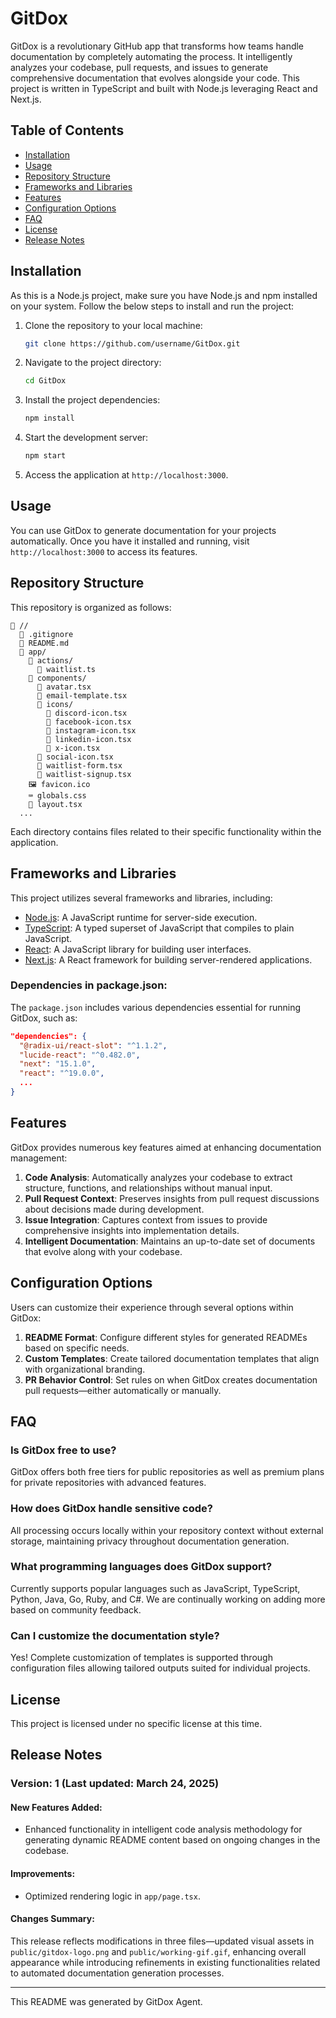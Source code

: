 # GitDox

GitDox is a revolutionary GitHub app that transforms how teams handle documentation by completely automating the process. It intelligently analyzes your codebase, pull requests, and issues to generate comprehensive documentation that evolves alongside your code. This project is written in TypeScript and built with Node.js leveraging React and Next.js.

## Table of Contents

- [Installation](#installation)
- [Usage](#usage)
- [Repository Structure](#repository-structure)
- [Frameworks and Libraries](#frameworks-and-libraries)
- [Features](#features)
- [Configuration Options](#configuration-options)
- [FAQ](#faq)
- [License](#license)
- [Release Notes](#release-notes)

## Installation

As this is a Node.js project, make sure you have Node.js and npm installed on your system. Follow the below steps to install and run the project:

1. Clone the repository to your local machine:

    ```bash
    git clone https://github.com/username/GitDox.git
    ```

2. Navigate to the project directory:

    ```bash
    cd GitDox
    ```

3. Install the project dependencies:

    ```bash
    npm install
    ```

4. Start the development server:

    ```bash
    npm start
    ```

5. Access the application at `http://localhost:3000`.

## Usage

You can use GitDox to generate documentation for your projects automatically. Once you have it installed and running, visit `http://localhost:3000` to access its features.

## Repository Structure

This repository is organized as follows:

```
📁 //
  📄 .gitignore 
  📄 README.md 
  📁 app/
    📁 actions/
      📄 waitlist.ts 
    📁 components/
      📄 avatar.tsx 
      📄 email-template.tsx 
      📁 icons/
        📄 discord-icon.tsx 
        📄 facebook-icon.tsx 
        📄 instagram-icon.tsx 
        📄 linkedin-icon.tsx 
        📄 x-icon.tsx 
      📄 social-icon.tsx 
      📝 waitlist-form.tsx 
      📝 waitlist-signup.tsx 
    🖼 favicon.ico  
    ⌨ globals.css  
    📝 layout.tsx  
  ...
```

Each directory contains files related to their specific functionality within the application.

## Frameworks and Libraries

This project utilizes several frameworks and libraries, including:

- [Node.js](https://nodejs.org/): A JavaScript runtime for server-side execution.
- [TypeScript](https://www.typescriptlang.org/): A typed superset of JavaScript that compiles to plain JavaScript.
- [React](https://reactjs.org/): A JavaScript library for building user interfaces.
- [Next.js](https://nextjs.org/): A React framework for building server-rendered applications.
  
### Dependencies in package.json:
The `package.json` includes various dependencies essential for running GitDox, such as:
```json
"dependencies": {
  "@radix-ui/react-slot": "^1.1.2",
  "lucide-react": "^0.482.0",
  "next": "15.1.0",
  "react": "^19.0.0",
  ...
}
```

## Features

GitDox provides numerous key features aimed at enhancing documentation management:

1. **Code Analysis**: Automatically analyzes your codebase to extract structure, functions, and relationships without manual input.
2. **Pull Request Context**: Preserves insights from pull request discussions about decisions made during development.
3. **Issue Integration**: Captures context from issues to provide comprehensive insights into implementation details.
4. **Intelligent Documentation**: Maintains an up-to-date set of documents that evolve along with your codebase.

## Configuration Options

Users can customize their experience through several options within GitDox:
  
1. **README Format**: Configure different styles for generated READMEs based on specific needs.
2. **Custom Templates**: Create tailored documentation templates that align with organizational branding.
3. **PR Behavior Control**: Set rules on when GitDox creates documentation pull requests—either automatically or manually.

## FAQ

### Is GitDox free to use?
GitDox offers both free tiers for public repositories as well as premium plans for private repositories with advanced features.

### How does GitDox handle sensitive code?
All processing occurs locally within your repository context without external storage, maintaining privacy throughout documentation generation.

### What programming languages does GitDox support?
Currently supports popular languages such as JavaScript, TypeScript, Python, Java, Go, Ruby, and C#. We are continually working on adding more based on community feedback.

### Can I customize the documentation style?
Yes! Complete customization of templates is supported through configuration files allowing tailored outputs suited for individual projects.

## License

This project is licensed under no specific license at this time.

## Release Notes

### Version: 1 (Last updated: March 24, 2025)

#### New Features Added:
- Enhanced functionality in intelligent code analysis methodology for generating dynamic README content based on ongoing changes in the codebase.

#### Improvements:
- Optimized rendering logic in `app/page.tsx`.
  
#### Changes Summary:
This release reflects modifications in three files—updated visual assets in `public/gitdox-logo.png` and `public/working-gif.gif`, enhancing overall appearance while introducing refinements in existing functionalities related to automated documentation generation processes.

--- 

This README was generated by GitDox Agent.
